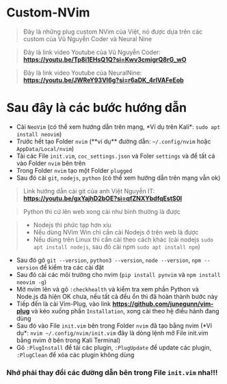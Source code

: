 # Custom-NVim

> Đây là những plug custom NVim của Việt, nó được dựa trên các custom của Vũ Nguyễn Coder và Neural Nine

> Đây là link video Youtube của Vũ Nguyễn Coder: **https://youtu.be/Tp8i1EHsQ1Q?si=Kwv3cmigrQ8rG_wO**

> Đây là link video Youtube của NeuralNine: **https://youtu.be/JWReY93Vl6g?si=r6aDK_4rlVAFeEob**


# Sau đây là các bước hướng dẫn
- Cài `NeoVim` (có thể xem hướng dẫn trên mạng, \*Ví dụ trên Kali\*: `sudo apt install neovim`)
- Trước hết tạo Folder `nvim` (\*\*ví dụ\*\* đường dẫn: `~/.config/nvim` hoặc `AppData/Local/nvim`)
- Tải các File `init.vim`, `coc_settings.json` và Foler `settings` và để tất cả vào Folder `nvim` bên trên
- Trong Folder `nvim` tạo một Folder `plugged`
- Sau đó cài `git`, `nodejs`, `python` (có thể xem hướng dẫn trên mạng vẫn ok)
> Link hướng dẫn cài git của anh Việt Nguyễn IT: **https://youtu.be/gxYajhD2bOE?si=qfZNXYbdfqEstS0l**

> Python thì cứ lên web xong cài như bình thường là được

> - Nodejs thì phức tạp hơn xíu
> - Nếu dùng NVim Win chỉ cần cài Nodejs ở trên web là được
> - Nếu dùng trên Linux thì cần cài theo cách khác (cài nodejs `sudo apt install nodejs`, sau đó cài npm `sudo apt install npm`)
- Sau đó gõ `git --version`, `python3 --version`, `node --version`, `npm --version` để kiểm tra các cài đặt
- Sau đó cài các môi trường cho nvim (`pip install pynvim` và `npm install neovim -g`)
- Mở nvim lên và gõ `:checkhealth` và kiểm tra xem phần Python và Node.js đã hiện OK chưa, nếu tất cả đều ổn thì đã hoàn thành bước này
- Tiếp đến là cài Vim-Plug, vào link **https://github.com/junegunn/vim-plug** và kéo xuống phần `Installation`, xong cài theo hệ điều hành đang dùng
- Sau đó vào File `init.vim` bên trong Folder `nvim` đã tạo bằng nvim (\*Ví dụ\*: `nvim ~/.config/nvim/init.vim` đây là dòng lệnh mở File init.vim bằng nvim ở bên trong Kali Terminal)
- Gõ `:PlugInstall` để tải các plugin, `:PlugUpdate` để update các plugin, `:PlugClean` để xóa các plugin không dùng
### Nhớ phải thay đổi các đường dẫn bên trong File `init.vim` nha!!!
